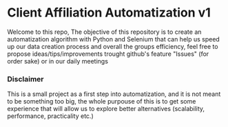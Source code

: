 # Client Affiliation Automatization v1
Welcome to this repo, 
The objective of this repository is to create an automatization algorithm with Python and Selenium that can help us speed up our data creation process and overall the groups efficiency, feel free to propose ideas/tips/improvements trought github's feature "Issues" (for order sake) or in our daily meetings

### Disclaimer
This is a small project as a first step into automatization, and it is not meant to be something too big, the whole purpouse of this is to get some experience that will allow us to explore better alternatives (scalability, performance, practicality etc.)

